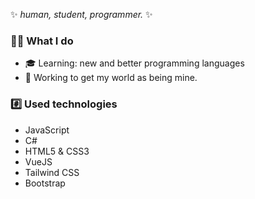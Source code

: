 ✨ _human, student, programmer._ ✨
### 👨‍💻 What I do
- 🎓 Learning: new and better programming languages
- :stars: Working to get my world as being mine.

### :hash: Used technologies
- JavaScript
- C#
- HTML5 & CSS3
- VueJS
- Tailwind CSS
- Bootstrap

<!--
**constyy/constyy** is a ✨ _special_ ✨ repository because its `README.md` (this file) appears on your GitHub profile.

Here are some ideas to get you started:

- 🔭 I’m currently working on ...
- 🌱 I’m currently learning ...
- 👯 I’m looking to collaborate on ...
- 🤔 I’m looking for help with ...
- 💬 Ask me about ...
- 📫 How to reach me: ...
- 😄 Pronouns: ...
- ⚡ Fun fact: ...
-->
